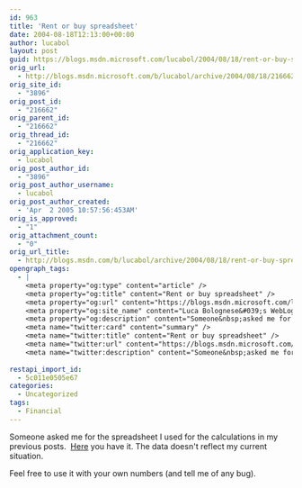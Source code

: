 ```yaml
---
id: 963
title: 'Rent or buy spreadsheet'
date: 2004-08-18T12:13:00+00:00
author: lucabol
layout: post
guid: https://blogs.msdn.microsoft.com/lucabol/2004/08/18/rent-or-buy-spreadsheet/
orig_url:
  - http://blogs.msdn.microsoft.com/b/lucabol/archive/2004/08/18/216662.aspx
orig_site_id:
  - "3896"
orig_post_id:
  - "216662"
orig_parent_id:
  - "216662"
orig_thread_id:
  - "216662"
orig_application_key:
  - lucabol
orig_post_author_id:
  - "3896"
orig_post_author_username:
  - lucabol
orig_post_author_created:
  - 'Apr  2 2005 10:57:56:453AM'
orig_is_approved:
  - "1"
orig_attachment_count:
  - "0"
orig_url_title:
  - http://blogs.msdn.com/b/lucabol/archive/2004/08/18/rent-or-buy-spreadsheet.aspx
opengraph_tags:
  - |
    <meta property="og:type" content="article" />
    <meta property="og:title" content="Rent or buy spreadsheet" />
    <meta property="og:url" content="https://blogs.msdn.microsoft.com/lucabol/2004/08/18/rent-or-buy-spreadsheet/" />
    <meta property="og:site_name" content="Luca Bolognese&#039;s WebLog" />
    <meta property="og:description" content="Someone&nbsp;asked me for the spreadsheet I used for the&nbsp;calculations in my previous posts.&nbsp; Here you have it. The data doesn't reflect my current situation. Feel free to use it with your own numbers (and tell me of any bug)." />
    <meta name="twitter:card" content="summary" />
    <meta name="twitter:title" content="Rent or buy spreadsheet" />
    <meta name="twitter:url" content="https://blogs.msdn.microsoft.com/lucabol/2004/08/18/rent-or-buy-spreadsheet/" />
    <meta name="twitter:description" content="Someone&nbsp;asked me for the spreadsheet I used for the&nbsp;calculations in my previous posts.&nbsp; Here you have it. The data doesn't reflect my current situation. Feel free to use it with your own numbers (and tell me of any bug)." />
    
restapi_import_id:
  - 5c011e0505e67
categories:
  - Uncategorized
tags:
  - Financial
---
```

Someone&nbsp;asked me for the spreadsheet I used for the&nbsp;calculations in my previous posts.&nbsp; [Here](http://www.duncanmackenzie.net/rentorbuy.zip) you have it. The data doesn't reflect my current situation.

Feel free to use it with your own numbers (and tell me of any bug).